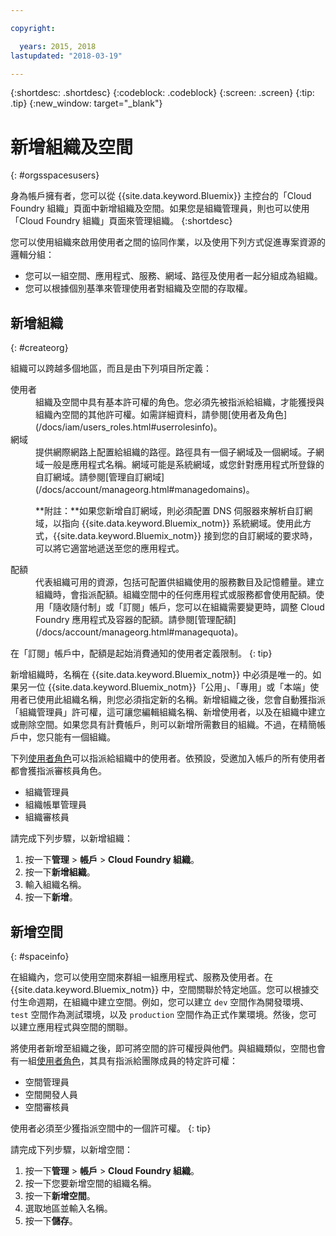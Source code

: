 ```yaml
---

copyright:

  years: 2015, 2018
lastupdated: "2018-03-19"

---
```


{:shortdesc: .shortdesc}
{:codeblock: .codeblock}
{:screen: .screen}
{:tip: .tip}
{:new_window: target="_blank"}

# 新增組織及空間
{: #orgsspacesusers}

身為帳戶擁有者，您可以從 {{site.data.keyword.Bluemix}} 主控台的「Cloud Foundry 組織」頁面中新增組織及空間。如果您是組織管理員，則也可以使用「Cloud Foundry 組織」頁面來管理組織。
{:shortdesc}

您可以使用組織來啟用使用者之間的協同作業，以及使用下列方式促進專案資源的邏輯分組：

   * 您可以一組空間、應用程式、服務、網域、路徑及使用者一起分組成為組織。 
   * 您可以根據個別基準來管理使用者對組織及空間的存取權。 

## 新增組織
{: #createorg}

組織可以跨越多個地區，而且是由下列項目所定義：

<dl>
<dt>使用者</dt>
<dd>組織及空間中具有基本許可權的角色。您必須先被指派給組織，才能獲授與組織內空間的其他許可權。如需詳細資料，請參閱[使用者及角色](/docs/iam/users_roles.html#userrolesinfo)。</dd>
<dt>網域</dt>
<dd>提供網際網路上配置給組織的路徑。路徑具有一個子網域及一個網域。子網域一般是應用程式名稱。網域可能是系統網域，或您針對應用程式所登錄的自訂網域。請參閱[管理自訂網域](/docs/account/manageorg.html#managedomains)。<br/>
<p>**附註：**如果您新增自訂網域，則必須配置 DNS 伺服器來解析自訂網域，以指向 {{site.data.keyword.Bluemix_notm}} 系統網域。使用此方式，{{site.data.keyword.Bluemix_notm}} 接到您的自訂網域的要求時，可以將它適當地遞送至您的應用程式。</p></dd>
<dt>配額</dt>
<dd>代表組織可用的資源，包括可配置供組織使用的服務數目及記憶體量。建立組織時，會指派配額。組織空間中的任何應用程式或服務都會使用配額。使用「隨收隨付制」或「訂閱」帳戶，您可以在組織需要變更時，調整 Cloud Foundry 應用程式及容器的配額。請參閱[管理配額](/docs/account/manageorg.html#managequota)。</dd>
</dl>

在「訂閱」帳戶中，配額是起始消費通知的使用者定義限制。
{: tip}

新增組織時，名稱在 {{site.data.keyword.Bluemix_notm}} 中必須是唯一的。如果另一位 {{site.data.keyword.Bluemix_notm}}「公用」、「專用」或「本端」使用者已使用此組織名稱，則您必須指定新的名稱。新增組織之後，您會自動獲指派「組織管理員」許可權，這可讓您編輯組織名稱、新增使用者，以及在組織中建立或刪除空間。如果您具有計費帳戶，則可以新增所需數目的組織。不過，在精簡帳戶中，您只能有一個組織。 

下列[使用者角色](/docs/iam/users_roles.html#userrolesinfo)可以指派給組織中的使用者。依預設，受邀加入帳戶的所有使用者都會獲指派審核員角色。

   * 組織管理員
   * 組織帳單管理員
   * 組織審核員

請完成下列步驟，以新增組織：

1. 按一下**管理** &gt; **帳戶** &gt; **Cloud Foundry 組織**。
2. 按一下**新增組織**。
3. 輸入組織名稱。 
4. 按一下**新增**。

<!-- Add info on Manage infrastructure option under a space -->

## 新增空間
{: #spaceinfo}

在組織內，您可以使用空間來群組一組應用程式、服務及使用者。在 {{site.data.keyword.Bluemix_notm}} 中，空間關聯於特定地區。您可以根據交付生命週期，在組織中建立空間。例如，您可以建立 `dev` 空間作為開發環境、`test` 空間作為測試環境，以及 `production` 空間作為正式作業環境。然後，您可以建立應用程式與空間的關聯。

將使用者新增至組織之後，即可將空間的許可權授與他們。與組織類似，空間也會有一組[使用者角色](/docs/iam/users_roles.html#userrolesinfo)，其具有指派給團隊成員的特定許可權：

  * 空間管理員
  * 空間開發人員
  * 空間審核員

使用者必須至少獲指派空間中的一個許可權。
{: tip}

請完成下列步驟，以新增空間：

1. 按一下**管理** &gt; **帳戶** &gt; **Cloud Foundry 組織**。
2. 按一下您要新增空間的組織名稱。
4. 按一下**新增空間**。
5. 選取地區並輸入名稱。
6. 按一下**儲存**。
